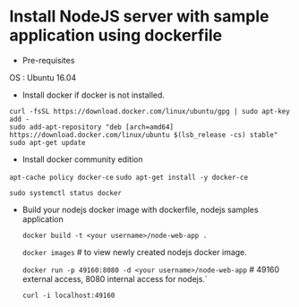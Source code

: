 
# Install NodeJS server with sample application using dockerfile #


- Pre-requisites 

OS : Ubuntu 16.04

- Install docker if docker is not installed. 

 `curl -fsSL https://download.docker.com/linux/ubuntu/gpg | sudo apt-key add -` <br />
 `sudo add-apt-repository "deb [arch=amd64] https://download.docker.com/linux/ubuntu $(lsb_release -cs) stable"`
 `sudo apt-get update`

- Install docker community edition

 `apt-cache policy docker-ce`
 `sudo apt-get install -y docker-ce`

 `sudo systemctl status docker`

- Build your nodejs docker image with dockerfile, nodejs samples application 

  `docker build -t <your username>/node-web-app .`

  `docker images`     # to view newly created nodejs docker image. 
  
  `docker run -p 49160:8080 -d <your username>/node-web-app`    # 49160 external access, 8080 internal access for nodejs.`
  
  `curl -i localhost:49160`

